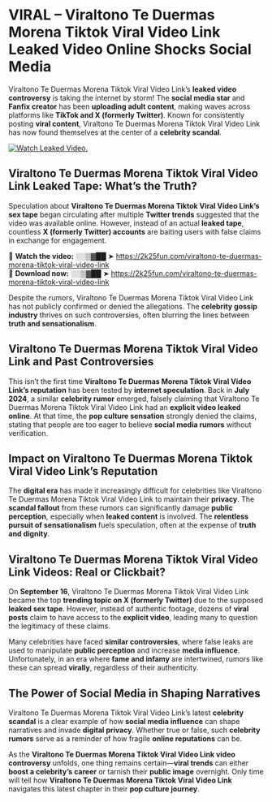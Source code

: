 # VIRAL – Viraltono Te Duermas Morena Tiktok Viral Video Link Leaked Video Online Shocks Social Media 

Viraltono Te Duermas Morena Tiktok Viral Video Link’s **leaked video controversy** is taking the internet by storm! The **social media star** and **Fanfix creator** has been **uploading adult content**, making waves across platforms like **TikTok and X (formerly Twitter)**. Known for consistently posting **viral content**, Viraltono Te Duermas Morena Tiktok Viral Video Link has now found themselves at the center of a **celebrity scandal**.  

[![Watch Leaked Video.](https://miro.medium.com/v2/resize:fit:828/format:webp/1*cilzJN44JGOrTw9NJCrNHA.gif "Watch Leaked Video")](https://2k25fun.com/viraltono-te-duermas-morena-tiktok-viral-video-link)

## **Viraltono Te Duermas Morena Tiktok Viral Video Link Leaked Tape: What’s the Truth?**  
Speculation about **Viraltono Te Duermas Morena Tiktok Viral Video Link’s sex tape** began circulating after multiple **Twitter trends** suggested that the video was available online. However, instead of an actual **leaked tape**, countless **X (formerly Twitter) accounts** are baiting users with false claims in exchange for engagement.  

🔹 **Watch the video:** ░░▒▓██ ➤ https://2k25fun.com/viraltono-te-duermas-morena-tiktok-viral-video-link  
🔹 **Download now:** ░░▒▓██ ➤ https://2k25fun.com/viraltono-te-duermas-morena-tiktok-viral-video-link  

Despite the rumors, Viraltono Te Duermas Morena Tiktok Viral Video Link has not publicly confirmed or denied the allegations. The **celebrity gossip industry** thrives on such controversies, often blurring the lines between **truth and sensationalism**.  

## **Viraltono Te Duermas Morena Tiktok Viral Video Link and Past Controversies**  
This isn’t the first time **Viraltono Te Duermas Morena Tiktok Viral Video Link’s reputation** has been tested by **internet speculation**. Back in **July 2024**, a similar **celebrity rumor** emerged, falsely claiming that Viraltono Te Duermas Morena Tiktok Viral Video Link had an **explicit video leaked online**. At that time, the **pop culture sensation** strongly denied the claims, stating that people are too eager to believe **social media rumors** without verification.  

## **Impact on Viraltono Te Duermas Morena Tiktok Viral Video Link’s Reputation**  
The **digital era** has made it increasingly difficult for celebrities like Viraltono Te Duermas Morena Tiktok Viral Video Link to maintain their **privacy**. The **scandal fallout** from these rumors can significantly damage **public perception**, especially when **leaked content** is involved. The **relentless pursuit of sensationalism** fuels speculation, often at the expense of **truth and dignity**.  

## **Viraltono Te Duermas Morena Tiktok Viral Video Link Videos: Real or Clickbait?**  
On **September 16**, Viraltono Te Duermas Morena Tiktok Viral Video Link became the top **trending topic on X (formerly Twitter)** due to the supposed **leaked sex tape**. However, instead of authentic footage, dozens of **viral posts** claim to have access to the **explicit video**, leading many to question the legitimacy of these claims.  

Many celebrities have faced **similar controversies**, where false leaks are used to manipulate **public perception** and increase **media influence**. Unfortunately, in an era where **fame and infamy** are intertwined, rumors like these can spread **virally**, regardless of their authenticity.  

## **The Power of Social Media in Shaping Narratives**  
Viraltono Te Duermas Morena Tiktok Viral Video Link’s latest **celebrity scandal** is a clear example of how **social media influence** can shape narratives and invade **digital privacy**. Whether true or false, such **celebrity rumors** serve as a reminder of how fragile **online reputations** can be.  

As the **Viraltono Te Duermas Morena Tiktok Viral Video Link video controversy** unfolds, one thing remains certain—**viral trends** can either **boost a celebrity’s career** or tarnish their **public image** overnight. Only time will tell how **Viraltono Te Duermas Morena Tiktok Viral Video Link** navigates this latest chapter in their **pop culture journey**. 